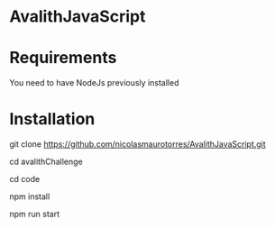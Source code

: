 # AvalithJavaScript

# Requirements
You need to have NodeJs previously installed

# Installation
git clone https://github.com/nicolasmaurotorres/AvalithJavaScript.git

cd avalithChallenge

cd code

npm install

npm run start

